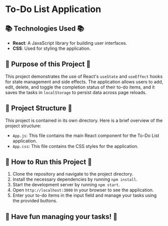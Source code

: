 # To-Do List Application

## 📚 Technologies Used 📚

- **React**: A JavaScript library for building user interfaces.
- **CSS**: Used for styling the application.

## 🎯 Purpose of this Project 🎯

This project demonstrates the use of React's `useState` and `useEffect` hooks for state management and side effects. The application allows users to add, edit, delete, and toggle the completion status of their to-do items, and it saves the tasks in `localStorage` to persist data across page reloads.

## 📂 Project Structure 📂

This project is contained in its own directory. Here is a brief overview of the project structure:

- `App.js`: This file contains the main React component for the To-Do List application.
- `App.css`: This file contains the CSS styles for the application.

## 🚀 How to Run this Project 🚀

1. Clone the repository and navigate to the project directory.
2. Install the necessary dependencies by running `npm install`.
3. Start the development server by running `npm start`.
4. Open `http://localhost:3000` in your browser to see the application.
5. Enter your to-do items in the input field and manage your tasks using the provided buttons.


## 🎉 Have fun managing your tasks! 🎉
